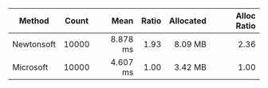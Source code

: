 | Method                | Count | Mean      | Ratio | Allocated | Alloc Ratio |
|-----------------------|------ |----------:|------:|----------:|------------:|
| Newtonsoft            | 10000 |  8.878 ms |  1.93 |   8.09 MB |        2.36 |
| Microsoft             | 10000 |  4.607 ms |  1.00 |   3.42 MB |        1.00 |
